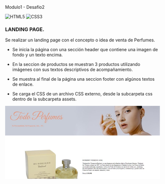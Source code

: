 Modulo1 - Desafio2

![HTML5](https://img.shields.io/badge/html5-%23E34F26.svg?style=flat&logo=html5&logoColor=white) ![CSS3](https://img.shields.io/badge/css3-%231572B6.svg?style=flat&logo=css3&logoColor=white)

### LANDING PAGE.
Se realizar un landing page con el concepto o idea de venta de Perfumes.

- Se inicia la página con una sección header que contiene una imagen de
fondo y un texto encima.

- En la seccion de productos se muestran 3 productos utilizando imágenes con sus
textos descriptivos de acompañamiento.

- Se muestra al final de la página una seccion footer con algúnos textos de enlace.

- Se carga el CSS de un archivo CSS externo, desde la subcarpeta
css dentro de la subcarpeta assets.


![screenshot](https://github.com/rimardev/m1d2-landing-page/blob/main/assets/imgs/screenshot.jpg)
